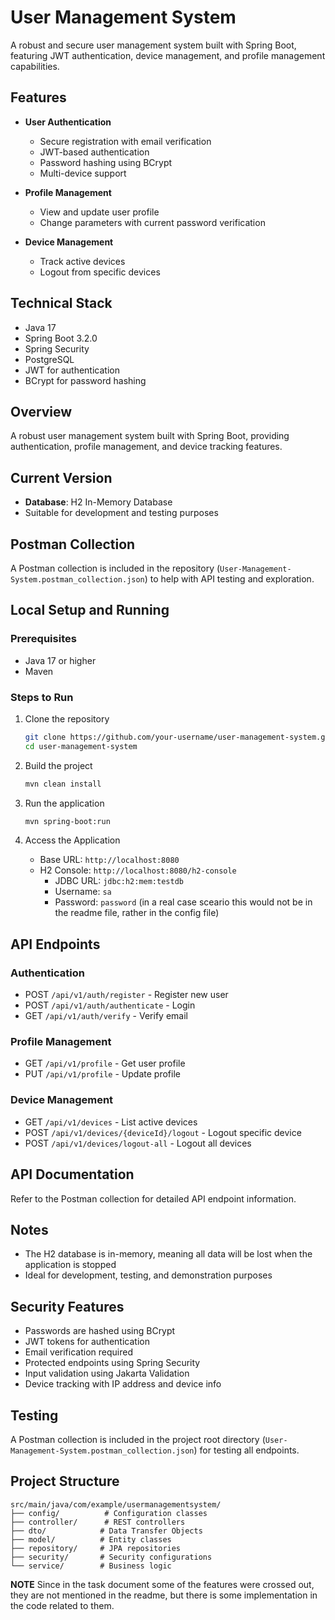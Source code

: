 # User Management System

A robust and secure user management system built with Spring Boot, featuring JWT authentication, device management, and profile management capabilities.

## Features

- **User Authentication**
  - Secure registration with email verification
  - JWT-based authentication
  - Password hashing using BCrypt
  - Multi-device support

- **Profile Management**
  - View and update user profile
  - Change parameters with current password verification
    

- **Device Management**
  - Track active devices
  - Logout from specific devices

## Technical Stack

- Java 17
- Spring Boot 3.2.0
- Spring Security
- PostgreSQL
- JWT for authentication
- BCrypt for password hashing

## Overview
A robust user management system built with Spring Boot, providing authentication, profile management, and device tracking features.

## Current Version
- **Database**: H2 In-Memory Database
- Suitable for development and testing purposes

## Postman Collection
A Postman collection is included in the repository (`User-Management-System.postman_collection.json`) to help with API testing and exploration.

## Local Setup and Running

### Prerequisites
- Java 17 or higher
- Maven

### Steps to Run
1. Clone the repository
   ```bash
   git clone https://github.com/your-username/user-management-system.git
   cd user-management-system
   ```

2. Build the project
   ```bash
   mvn clean install
   ```

3. Run the application
   ```bash
   mvn spring-boot:run
   ```

4. Access the Application
   - Base URL: `http://localhost:8080`
   - H2 Console: `http://localhost:8080/h2-console`
     - JDBC URL: `jdbc:h2:mem:testdb`
     - Username: `sa`
     - Password: `password` (in a real case sceario this would not be in the readme file, rather in the config file)

## API Endpoints

### Authentication
- POST `/api/v1/auth/register` - Register new user
- POST `/api/v1/auth/authenticate` - Login
- GET `/api/v1/auth/verify` - Verify email

### Profile Management
- GET `/api/v1/profile` - Get user profile
- PUT `/api/v1/profile` - Update profile

### Device Management
- GET `/api/v1/devices` - List active devices
- POST `/api/v1/devices/{deviceId}/logout` - Logout specific device
- POST `/api/v1/devices/logout-all` - Logout all devices

## API Documentation
Refer to the Postman collection for detailed API endpoint information.

## Notes
- The H2 database is in-memory, meaning all data will be lost when the application is stopped
- Ideal for development, testing, and demonstration purposes

## Security Features

- Passwords are hashed using BCrypt
- JWT tokens for authentication
- Email verification required
- Protected endpoints using Spring Security
- Input validation using Jakarta Validation
- Device tracking with IP address and device info

## Testing

A Postman collection is included in the project root directory (`User-Management-System.postman_collection.json`) for testing all endpoints.

## Project Structure

```
src/main/java/com/example/usermanagementsystem/
├── config/          # Configuration classes
├── controller/      # REST controllers
├── dto/            # Data Transfer Objects
├── model/          # Entity classes
├── repository/     # JPA repositories
├── security/       # Security configurations
└── service/        # Business logic
```
**NOTE**
Since in the task document some of the features were crossed out, they are not mentioned in the readme, but there is some implementation in the code related to them.
